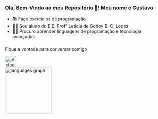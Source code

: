 <h3 align="left">Olá, Bem-Vindo ao meu Repositório 👋! Meu nome é Gustavo </h3>

- 📚 Faço exercícios de programação
- 👩‍🎓 Sou aluno do E.E. Profª Letícia de Godoy B. C. Lopes
- 👩‍💻 Procuro aprender linguagens de programação e tecnologia avançadas

###
Fique a vontade para conversar comigo

<div align="left">
  <a href="https://instagram.com/guxta.zxx" target="_blank">
    <img src="https://img.shields.io/static/v1?message=Instagram&logo=instagram&label=&color=E4405F&logoColor=white&labelColor=&style=for-the-badge" height="35" alt="instagram logo"  />
  </a>
</div>

<div align="left">
  <img src="https://github-readme-stats.vercel.app/api/top-langs?username=guxta.zxx&locale=en&hide_title=false&layout=compact&card_width=320&langs_count=5&theme=dracula&hide_border=false" height="150" alt="languages graph"  />
</div>

###
